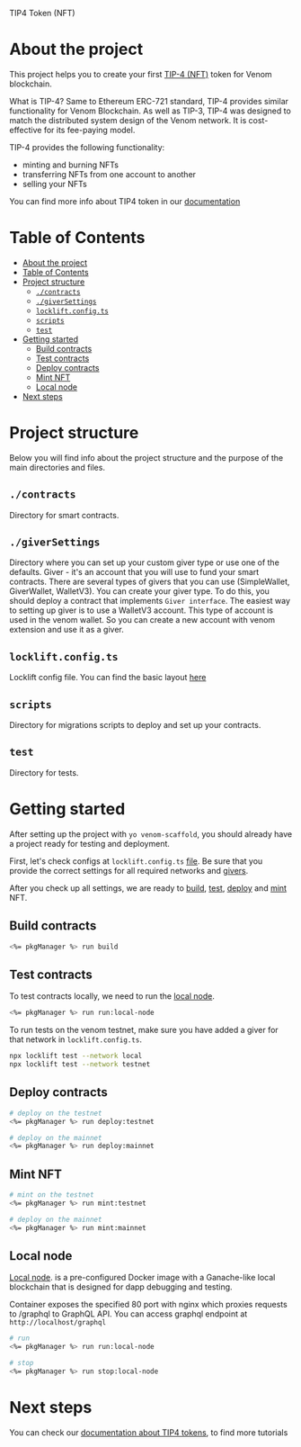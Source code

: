 TIP4 Token (NFT)

# About the project
This project helps you to create your first [TIP-4 (NFT)](https://docs.venom.foundation/build/development-guides/how-to-create-your-own-non-fungible-tip-4-token/non-fungible-tokens-in-venom-network) token for Venom blockchain.

What is TIP-4?
Same to Ethereum ERC-721 standard, TIP-4 provides similar functionality for Venom Blockchain. As well as TIP-3, TIP-4 was designed to match the distributed system design of the Venom network. It is cost-effective for its fee-paying model.

TIP-4 provides the following functionality:
 - minting and burning NFTs
 - transferring NFTs from one account to another
 - selling your NFTs

You can find more info about TIP4 token in our [documentation](https://docs.venom.foundation/build/development-guides/how-to-create-your-own-non-fungible-tip-4-token/non-fungible-tokens-in-venom-network)

# Table of Contents
- [About the project](#about-the-project)
- [Table of Contents](#table-of-contents)
- [Project structure](#project-structure)
  - [`./contracts`](#contracts)
  - [`./giverSettings`](#giversettings)
  - [`locklift.config.ts`](#lockliftconfigts)
  - [`scripts`](#scripts)
  - [`test`](#test)
- [Getting started](#getting-started)
  - [Build contracts](#build-contracts)
  - [Test contracts](#test-contracts)
  - [Deploy contracts](#deploy-contracts)
  - [Mint NFT](#mint-nft)
  - [Local node](#local-node)
- [Next steps](#next-steps)


# Project structure
Below you will find info about the project structure and the purpose of the main directories and files.
## `./contracts`
Directory for smart contracts.

## `./giverSettings`
Directory where you can set up your custom giver type or use one of the defaults. Giver - it's an account that you will use to fund your smart contracts. There are several types of givers that you can use (SimpleWallet, GiverWallet, WalletV3). You can create your giver type. To do this, you should deploy a contract that implements `Giver interface`. 
The easiest way to setting up giver is to use a WalletV3 account. This type of account is used in the venom wallet. So you can create a new account with venom extension and use it as a giver.

## `locklift.config.ts`
Locklift config file. You can find the basic layout [here](https://docs.venom.foundation/build/development-guides/setting-up-the-venom-smart-contract-development-environment/#configuration)

## `scripts`
Directory for migrations scripts to deploy and set up your contracts.

## `test`
Directory for tests.

# Getting started
After setting up the project with `yo venom-scaffold`, you should already have a project ready for testing and deployment. 

First, let's check configs at `locklift.config.ts` [file](#lockliftconfigts). Be sure that you provide the correct settings for all required networks and [givers](#giversettings). 

After you check up all settings, we are ready to [build](#build-contracts), [test](#test-contracts), [deploy](#deploy-contracts) and [mint](#mint-nft) NFT.
## Build contracts
```bash
<%= pkgManager %> run build
```

## Test contracts
To test contracts locally, we need to run the [local node](#local-node).
```bash 
<%= pkgManager %> run run:local-node
```

To run tests on the venom testnet, make sure you have added a giver for that network in `locklift.config.ts`.

```bash
npx locklift test --network local
npx locklift test --network testnet
```

## Deploy contracts
```bash
# deploy on the testnet
<%= pkgManager %> run deploy:testnet

# deploy on the mainnet
<%= pkgManager %> run deploy:mainnet
```

## Mint NFT
```bash
# mint on the testnet
<%= pkgManager %> run mint:testnet

# deploy on the mainnet
<%= pkgManager %> run mint:mainnet

```

## Local node
[Local node](https://hub.docker.com/r/tonlabs/local-node). is a pre-configured Docker image with a Ganache-like local blockchain that is designed for dapp debugging and testing. 

Container exposes the specified 80 port with nginx which proxies requests to /graphql to GraphQL API. You can access graphql endpoint at `http://localhost/graphql`

```bash
# run
<%= pkgManager %> run run:local-node

# stop
<%= pkgManager %> run stop:local-node
```

# Next steps
You can check our [documentation about TIP4 tokens](https://docs.venom.foundation/build/development-guides/how-to-create-your-own-non-fungible-tip-4-token/venom-in-action/simple-nft-auction), to find more tutorials